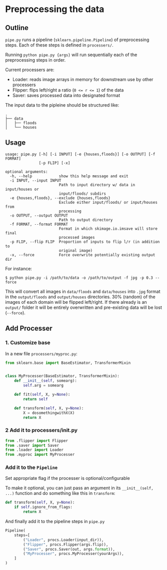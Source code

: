 # Preprocessing the data

## Outline

`pipe.py` runs a pipeline (`sklearn.pipeline.Pipeline`) of preprocessing steps. Each of these steps is defined in `processers/`.

Running `python pipe.py {args}` will run sequentially each of the preprocessing steps in order.

Current processers are:

* Loader: reads image arrays in memory for downstream use by other processers
* Flipper: flips left/right a ratio (`0 <= r <= 1`) of the data 
* Saver: saves processed data into designated format

The input data to the pipleine should be structured like:

```
.
├── data
│   ├── floods
│   └── houses
```

## Usage

```
usage: pipe.py [-h] [-i INPUT] [-e {houses,floods}] [-o OUTPUT] [-f FORMAT]
               [-p FLIP] [-x]

optional arguments:
  -h, --help            show this help message and exit
  -i INPUT, --input INPUT
                        Path to input directory w/ data in input/houses or
                        input/floods/ subdirs
  -e {houses,floods}, --exclude {houses,floods}
                        Exclude either input/floods/ or input/houses from
                        processing
  -o OUTPUT, --output OUTPUT
                        Path to output directory
  -f FORMAT, --format FORMAT
                        Format in which skimage.io.imsave will store final
                        processed images
  -p FLIP, --flip FLIP  Proportion of inputs to flip l/r (in addition to
                        original image)
  -x, --force           Force overwrite potentially existing output dir
```

For instance:

```
$ python pipe.py -i /path/to/data -o /path/to/output -f jpg -p 0.3 --force
```

This will convert all images in `data/floods` and `data/houses` into `.jpg` format in the `output/floods` and `output/houses` directories. 30% (random) of the images of each domain will be flipped left/right. If there already is an `output/` folder it will be entirely overwritten and pre-existing data will be lost (`--force`).

## Add Processer

### 1. Customize base

In a new file `processers/myproc.py`:

```python
from sklearn.base import BaseEstimator, TransformerMixin


class MyProcesser(BaseEstimator, TransformerMixin):
    def __init__(self, somearg):
        self.arg = somearg

    def fit(self, X, y=None):
        return self

    def transform(self, X, y=None):
        X = dosomethingwithX(X)
        return X

```

### 2 Add it to processers/__init__.py

```python
from .flipper import Flipper
from .saver import Saver
from .loader import Loader
from .myproc import MyProcesser
```

### Add it to the `Pipeline`

Set appropriate flag if the processer is optional/configurable

To make it optional, you can just pass an argument in its `__init__(self, ...)` function and do something like this in `transform`:

```python
def transform(self, X, y=None):
    if self.ignore_from_flags:
        return X
```

And finally add it to the pipeline steps in `pipe.py`

```python
Pipeline(
    steps=[
        ("Loader", procs.Loader(input_dir)),
        ("Flipper", procs.Flipper(args.flip)),
        ("Saver", procs.Saver(out, args.format)),
        ("MyProcesser", procs.MyProcesser(yourArgs)),
    ]
)
```

